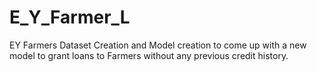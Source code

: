 # E_Y_Farmer_L
EY Farmers Dataset Creation and Model creation to come up with a new model to grant loans to Farmers without any previous credit history.
